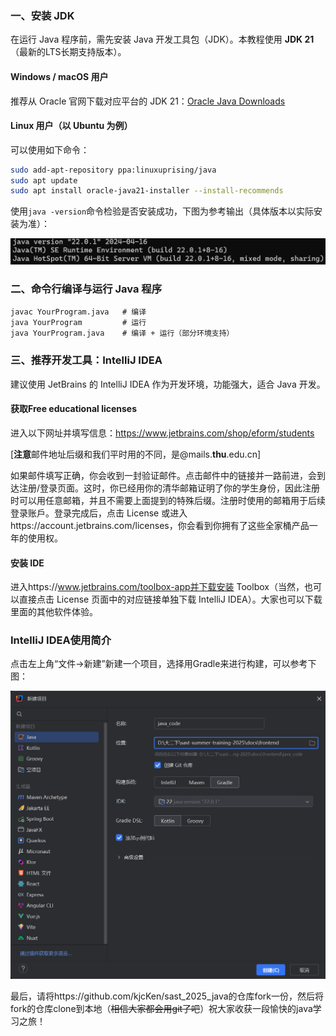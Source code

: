 ### 一、安装 JDK

在运行 Java 程序前，需先安装 Java 开发工具包（JDK）。本教程使用 **JDK 21**（最新的LTS长期支持版本）。

#### Windows / macOS 用户

推荐从 Oracle 官网下载对应平台的 JDK 21：[Oracle Java Downloads](https://www.oracle.com/java/technologies/javase/jdk21-archive-downloads.html)

#### Linux 用户（以 Ubuntu 为例）

可以使用如下命令：

```bash
sudo add-apt-repository ppa:linuxuprising/java
sudo apt update
sudo apt install oracle-java21-installer --install-recommends
```

使用`java -version`命令检验是否安装成功，下图为参考输出（具体版本以实际安装为准）：

![image-20250722183310520](./images/1.png)

### 二、命令行编译与运行 Java 程序

```
javac YourProgram.java   # 编译
java YourProgram         # 运行
java YourProgram.java    # 编译 + 运行（部分环境支持）
```

### 三、推荐开发工具：IntelliJ IDEA

建议使用 JetBrains 的 IntelliJ IDEA 作为开发环境，功能强大，适合 Java 开发。

#### 获取Free educational licenses

进入以下网址并填写信息：https://www.jetbrains.com/shop/eform/students

[**注意**邮件地址后缀和我们平时用的不同，是@mails.**thu**.edu.cn]

如果邮件填写正确，你会收到一封验证邮件。点击邮件中的链接并一路前进，会到达注册/登录页面。这时，你已经用你的清华邮箱证明了你的学生身份，因此注册时可以用任意邮箱，并且不需要上面提到的特殊后缀。注册时使用的邮箱用于后续登录账戶。登录完成后，点击 License 或进入https://account.jetbrains.com/licenses，你会看到你拥有了这些全家桶产品一年的使用权。

#### 安装 IDE 

进入https://www.jetbrains.com/toolbox-app并下载安装 Toolbox（当然，也可以直接点击 License 页面中的对应链接单独下载 IntelliJ IDEA）。大家也可以下载里面的其他软件体验。

### IntelliJ IDEA使用简介

点击左上角“文件->新建”新建一个项目，选择用Gradle来进行构建，可以参考下图：

![image-20250723194749536](./images/3.png)

最后，请将https://github.com/kjcKen/sast_2025_java的仓库fork一份，然后将fork的仓库clone到本地（~~相信大家都会用git了吧~~）祝大家收获一段愉快的java学习之旅！

